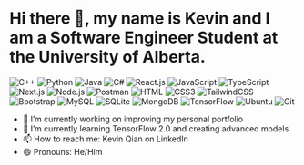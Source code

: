 <h1>Hi there 👋, my name is Kevin and I am a Software Engineer Student at the University of Alberta.</h1>

![C++](https://img.shields.io/badge/C++-00599C?style=flat-square&logo=C%2B%2B&logoColor=white)
![Python](https://img.shields.io/badge/Python-3776AB?style=flat-square&logo=python&logoColor=white)
![Java](https://img.shields.io/badge/java-%23ED8B00.svg?style=flat-square&logo=openjdk&logoColor=white)
![C#](https://img.shields.io/static/v1?style=flat-square&message=C+Sharp&color=512BD4&logo=C+Sharp&logoColor=FFFFFF&label=)
![React.js](https://img.shields.io/badge/React.js-0081CB?style=flat-square&logo=react&logoColor=61DAFB)
![JavaScript](https://img.shields.io/badge/JavaScript-F7DF1E?style=flat-square&logo=javascript&logoColor=black)
![TypeScript](https://img.shields.io/badge/TypeScript-007ACC?style=flat-square&logo=typescript&logoColor=white)
![Next.js](https://img.shields.io/static/v1?style=flat-square&message=Next.js&color=000000&logo=Next.js&logoColor=FFFFFF&label=)
![Node.js](https://img.shields.io/badge/Node.js-43853D?style=flat-square&logo=node.js&logoColor=white)
![Postman](https://img.shields.io/static/v1?style=flat-square&message=Postman&color=FF6C37&logo=Postman&logoColor=FFFFFF&label=)
![HTML](https://img.shields.io/badge/HTML5-E34F26?style=flat-square&logo=html5&logoColor=white)
![CSS3](https://img.shields.io/badge/CSS3-1572B6?style=flat-square&logo=css3&logoColor=white)
![TailwindCSS](https://img.shields.io/badge/Tailwind_CSS-38B2AC?style=flat-square&logo=tailwind-css&logoColor=white)
![Bootstrap](https://img.shields.io/badge/Bootstrap-563D7C?style=flat-square&logo=bootstrap&logoColor=white)
![MySQL](https://img.shields.io/badge/MySQL-005C84?style=flat-square&logo=mysql&logoColor=white)
![SQLite](https://img.shields.io/badge/SQLite-07405E?style=flat-square&logo=sqlite&logoColor=white)
![MongoDB](https://img.shields.io/badge/MongoDB-%234ea94b.svg?style=flat-square&logo=mongodb&logoColor=white)
![TensorFlow](https://img.shields.io/badge/TensorFlow-%23FF6F00.svg?style=flat-square&logo=TensorFlow&logoColor=white)
![Ubuntu](https://img.shields.io/static/v1?style=flat-square&message=Ubuntu&color=E95420&logo=Ubuntu&logoColor=FFFFFF&label=)
![Git](https://img.shields.io/static/v1?style=flat-square&message=Git&color=F05032&logo=Git&logoColor=FFFFFF&label=)

- 🔭 I’m currently working on improving my personal portfolio
- 🌱 I’m currently learning TensorFlow 2.0 and creating advanced models
- 📫 How to reach me: Kevin Qian on LinkedIn
- 😄 Pronouns: He/Him
